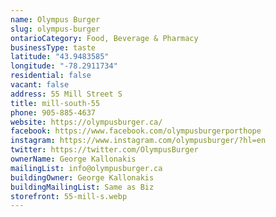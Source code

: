 ```yaml
---
name: Olympus Burger
slug: olympus-burger
ontarioCategory: Food, Beverage & Pharmacy
businessType: taste
latitude: "43.9483585"
longitude: "-78.2911734"
residential: false
vacant: false
address: 55 Mill Street S
title: mill-south-55
phone: 905-885-4637
website: https://olympusburger.ca/
facebook: https://www.facebook.com/olympusburgerporthope
instagram: https://www.instagram.com/olympusburger/?hl=en
twitter: https://twitter.com/OlympusBurger
ownerName: George Kallonakis
mailingList: info@olympusburger.ca
buildingOwner: George Kallonakis
buildingMailingList: Same as Biz
storefront: 55-mill-s.webp
---
```



